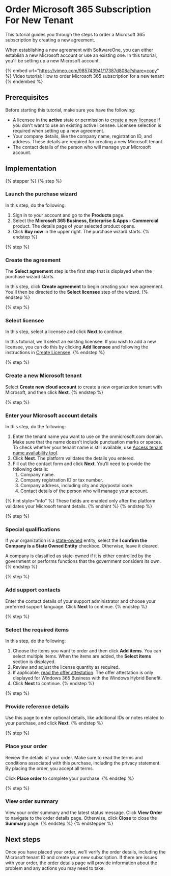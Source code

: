 # Order Microsoft 365 Subscription For New Tenant

This tutorial guides you through the steps to order a Microsoft 365 subscription by creating a new agreement.

When establishing a new agreement with SoftwareOne, you can either establish a new Microsoft account or use an existing one. In this tutorial, you'll be setting up a new Microsoft account.&#x20;

{% embed url="https://vimeo.com/985743941/17387d808a?share=copy" %}
Video tutorial: How to order Microsoft 365 subscription for a new tenant
{% endembed %}

## Prerequisites <a href="#howtoorderamicrosoft365subscriptionforanexistingmicrosofttenant-prerequisites" id="howtoorderamicrosoft365subscriptionforanexistingmicrosofttenant-prerequisites"></a>

Before starting this tutorial, make sure you have the following:

* A licensee in the **active** state or permission to [create a new licensee](../../../../modules-and-features/settings/licensees/create-licensees.md) if you don't want to use an existing active licensee. Licensee selection is required when setting up a new agreement.&#x20;
* Your company details, like the company name, registration ID, and address. These details are required for creating a new Microsoft tenant.&#x20;
* The contact details of the person who will manage your Microsoft account.&#x20;

## Implementation

{% stepper %}
{% step %}
### Launch the purchase wizard

In this step, do the following:

1. Sign in to your account and go to the **Products** page.&#x20;
2. Select the **Microsoft 365 Business, Enterprise & Apps - Commercial** product. The details page of your selected product opens.&#x20;
3. Click **Buy now** in the upper right. The purchase wizard starts.
{% endstep %}

{% step %}
### Create the agreement

The **Select agreement** step is the first step that is displayed when the purchase wizard starts.

In this step, click **Create agreement** to begin creating your new agreement.  You'll then be directed to the **Select licensee** step of the wizard.
{% endstep %}

{% step %}
### Select licensee

In this step, select a licensee and click **Next** to continue.

In this tutorial, we'll select an existing licensee. If you wish to add a new licensee, you can do this by clicking **Add licensee** and following the instructions in [Create Licensee](../../../../modules-and-features/settings/licensees/create-licensees.md).
{% endstep %}

{% step %}
### Create a new Microsoft tenant

Select **Create new cloud account** to create a new organization tenant with Microsoft, and then click **Next**.
{% endstep %}

{% step %}
### Enter your Microsoft account details

In this step, do the following:

1. Enter the tenant name you want to use on the onmicrosoft.com domain. Make sure that the name doesn't include punctuation marks or spaces. To check whether your tenant name is still available, use [Access tenant name availability tool](https://onmicrosoft.platform.softwareone.com/).
2. Click **Next**. The platform validates the details you entered.
3. Fill out the contact form and click **Next**. You'll need to provide the following details:
   1. Company name.
   2. Company registration ID or tax number.
   3. Company address, including city and zip/postal code.
   4. Contact details of the person who will manage your account.&#x20;

{% hint style="info" %}
These fields are enabled only after the platform validates your Microsoft tenant details.
{% endhint %}
{% endstep %}

{% step %}
### Special qualifications

If your organization is a [state-owned](https://www.microsoft.com/en-us/legal/compliance/anticorruption/criteria) entity, select the **I confirm the Company is a State Owned Entity** checkbox. Otherwise, leave it cleared.&#x20;

A company is classified as state-owned if it is either controlled by the government or performs functions that the government considers its own.
{% endstep %}

{% step %}
### Add support contacts

Enter the contact details of your support administrator and choose your preferred support language. Click **Next** to continue.
{% endstep %}

{% step %}
### Select the required items

In this step, do the following:

1. Choose the items you want to order and then click **Add items**. You can select multiple items. When the items are added, the **Select items** section is displayed.
2. Review and adjust the license quantity as required.
3. If applicable, [read the offer attestation](../../faqs/what-is-offer-attestation.md). The offer attestation is only displayed for Windows 365 Business with the Windows Hybrid Benefit.&#x20;
4. Click **Next** to continue.
{% endstep %}

{% step %}
### Provide reference details

Use this page to enter optional details, like additional IDs or notes related to your purchase, and click **Next**.
{% endstep %}

{% step %}
### Place your order

Review the details of your order. Make sure to read the terms and conditions associated with this purchase, including the privacy statement. By placing the order, you accept all terms.

Click **Place order** to complete your purchase.
{% endstep %}

{% step %}
### View order summary

View your order summary and the latest status message. Click **View Order** to navigate to the order details page. Otherwise, click **Close** to close the **Summary** page.
{% endstep %}
{% endstepper %}

## Next steps

Once you have placed your order, we'll verify the order details, including the Microsoft tenant ID and create your new subscription. If there are issues with your order, the [order details ](https://docs.platform.softwareone.com/modules-and-features/marketplace/orders#subscription-details)page will provide information about the problem and any actions you may need to take.
